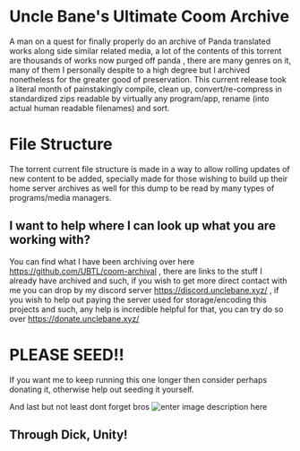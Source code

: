 # Uncle Bane's Ultimate Coom Archive
A man on a quest for finally properly do an archive of Panda translated works along side similar related media, a lot of the contents of this torrent are thousands of works now purged off panda , there are many genres on it, many of them I personally despite to a high degree but I archived nonetheless for the greater good of preservation. This current release took a literal month of painstakingly compile, clean up, convert/re-compress in standardized zips readable by virtually any program/app, rename (into actual human readable filenames) and sort.


# File Structure
The torrent current file structure is made in a way to allow rolling updates of new content to be added, specially made for those wishing to build up their home server archives as well for this dump to be read by many types of programs/media managers.

## I want to help where I can look up what you are working with?
You can find what I have been archiving over here https://github.com/UBTL/coom-archival , there are links to the stuff I already have archived and such, if you wish to get more direct contact with me you can drop by my discord server https://discord.unclebane.xyz/ , if you wish to help out paying the server used for storage/encoding this projects and such, any help is incredible helpful for that, you can try do so over https://donate.unclebane.xyz/

# PLEASE SEED!!
If you want me to keep running this one longer then consider perhaps donating it, otherwise help out seeding it yourself.

And last but not least dont forget bros
![enter image description here](https://i.imgur.com/10GTWrH.jpg)
## Through Dick, Unity!

